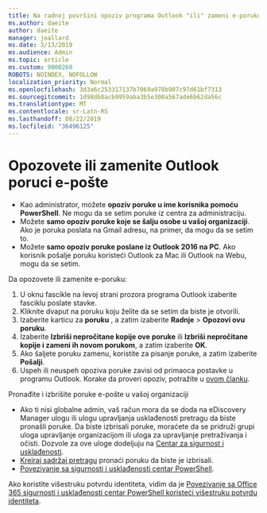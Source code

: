 ```yaml
---
title: Na radnoj površini opoziv programa Outlook "ili" zameni e-poruku
ms.author: daeite
author: daeite
manager: joallard
ms.date: 3/13/2019
ms.audience: Admin
ms.topic: article
ms.custom: 9000260
ROBOTS: NOINDEX, NOFOLLOW
localization_priority: Normal
ms.openlocfilehash: 3d3a6c253317137b7069a978b907c97d61bf7313
ms.sourcegitcommit: 1d98db8acb9959aba3b5e308a567ade6b62da56c
ms.translationtype: MT
ms.contentlocale: sr-Latn-RS
ms.lasthandoff: 08/22/2019
ms.locfileid: "36496125"
---
```

# <a name="recall-or-replace-an-outlook-email-message"></a>Opozovete ili zamenite Outlook poruci e-pošte

- Kao administrator, možete **opoziv poruke u ime korisnika pomoću PowerShell**. Ne mogu da se setim poruke iz centra za administraciju.
- Možete **samo opoziv poruke koje se šalju osobe u vašoj organizaciji**. Ako je poruka poslata na Gmail adresu, na primer, da mogu da se setim to.
- Možete **samo opoziv poruke poslane iz Outlook 2016 na PC**. Ako korisnik pošalje poruku koristeći Outlook za Mac ili Outlook na Webu, mogu da se setim.

Da opozovete ili zamenite e-poruku:

1. U oknu fascikle na levoj strani prozora programa Outlook izaberite fasciklu poslate stavke.
1. Kliknite dvaput na poruku koju želite da se setim da biste je otvorili.
1. Izaberite karticu za **poruku** , a zatim izaberite **Radnje** > **Opozovi ovu poruku**.
1. Izaberite **Izbriši nepročitane kopije ove poruke** ili **Izbriši nepročitane kopije i zameni ih novom porukom**, a zatim izaberite **OK**.
1. Ako šaljete poruku zamenu, koristite za pisanje poruke, a zatim izaberite **Pošalji**.
1. Uspeh ili neuspeh opoziva poruke zavisi od primaoca postavke u programu Outlook. Korake da proveri opoziv, potražite u [ovom članku](https://support.office.com/article/35027f88-d655-4554-b4f8-6c0729a723a0).

Pronađite i izbrišite poruke e-pošte u vašoj organizaciji

- Ako ti nisi globalne admin, vaš račun mora da se doda na eDiscovery Manager ulogu ili ulogu upravljanja usklađenosti pretragu da biste pronašli poruke. Da biste izbrisali poruke, moraćete da se pridruži grupi uloga upravljanje organizacijom ili uloga za upravljanje pretraživanja i očisti. Dozvole za ove uloge dodeljuju na [Centar za sigurnost i usklađenosti](https://go.microsoft.com/fwlink/?linkid=2083731).
- [Kreiraj sadržaj pretragu](https://docs.microsoft.com/office365/securitycompliance/content-search) pronaći poruku da biste je izbrisali.
- [Povezivanje sa sigurnosti i usklađenosti centar PowerShell](https://docs.microsoft.com/powershell/exchange/office-365-scc/connect-to-scc-powershell/connect-to-scc-powershell?view=exchange-ps).

Ako koristite višestruku potvrdu identiteta, vidim da je [Povezivanje sa Office 365 sigurnosti i usklađenosti centar PowerShell koristeći višestruku potvrdu identiteta](https://docs.microsoft.com/powershell/exchange/office-365-scc/connect-to-scc-powershell/mfa-connect-to-scc-powershell?view=exchange-ps).